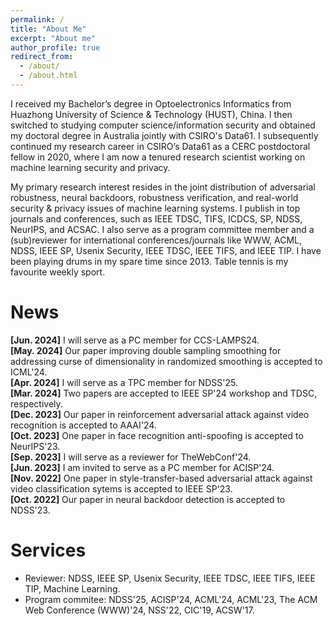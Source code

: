 ```yaml
---
permalink: /
title: "About Me"
excerpt: "About me"
author_profile: true
redirect_from: 
  - /about/
  - /about.html
---
```


I received my Bachelor’s degree in Optoelectronics Informatics from Huazhong University of Science & Technology (HUST), China. I then switched to studying computer science/information security and obtained my doctoral degree in Australia jointly with CSIRO's Data61. I subsequently continued my research career in CSIRO’s Data61 as a CERC postdoctoral fellow in 2020, where I am now a tenured research scientist working on machine learning security and privacy.

My primary research interest resides in the joint distribution of adversarial robustness, neural backdoors, robustness verification, and real-world security & privacy issues of machine learning systems. I publish in top journals and conferences, such as IEEE TDSC, TIFS, ICDCS, SP, NDSS, NeurIPS, and ACSAC. I also serve as a program committee member and a (sub)reviewer for international conferences/journals like WWW, ACML, NDSS, IEEE SP, Usenix Security, IEEE TDSC, IEEE TIFS, and IEEE TIP. I have been playing drums in my spare time since 2013. Table tennis is my favourite weekly sport.


# **News**

**[Jun. 2024]** I will serve as a PC member for CCS-LAMPS24.\
**[May. 2024]** Our paper improving double sampling smoothing for addressing curse of dimensionality in randomized smoothing is accepted to ICML'24.\
**[Apr. 2024]** I will serve as a TPC member for NDSS'25.\
**[Mar. 2024]** Two papers are accepted to IEEE SP'24 workshop and TDSC, respectively.\
**[Dec. 2023]** Our paper in reinforcement adversarial attack against video recognition is accepted to AAAI'24.\
**[Oct. 2023]** One paper in face recognition anti-spoofing is accepted to NeurIPS'23.\
**[Sep. 2023]** I will serve as a reviewer for TheWebConf'24.\
**[Jun. 2023]** I am invited to serve as a PC member for ACISP'24.\
**[Nov. 2022]** One paper in style-transfer-based adversarial attack against video classification sytems is accepted to IEEE SP'23.\
**[Oct. 2022]** Our paper in neural backdoor detection is accepted to NDSS'23.

# **Services**

- Reviewer: NDSS, IEEE SP, Usenix Security, IEEE TDSC, IEEE TIFS, IEEE TIP,  Machine Learning.
- Program commitee: NDSS'25, ACISP'24, ACML'24, ACML'23, The ACM Web Conference (WWW)'24, NSS'22, CIC'19, ACSW'17.